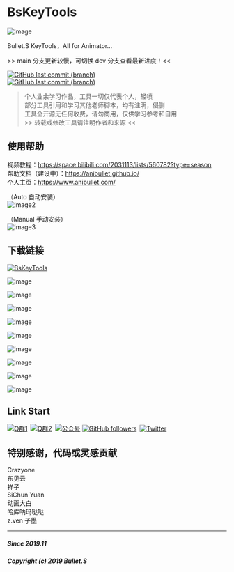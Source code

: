 # BsKeyTools
![image](https://raw.githubusercontent.com/AniBullet/BsKeyTools/main/BsKeyToolsPrev.gif)  

Bullet.S KeyTools，All for Animator...  

\>> main 分支更新较慢，可切换 dev 分支查看最新进度！<<  

[![GitHub last commit (branch)](https://img.shields.io/github/last-commit/AniBullet/BsKeyTools/dev?style=flat&logo=github&label=dev-last-commit)](https://github.com/AniBullet/BsKeyTools/tree/dev)  
[![GitHub last commit (branch)](https://img.shields.io/github/last-commit/AniBullet/BsKeyTools/main?style=flat&logo=github&label=main-last-commit)](https://github.com/AniBullet/BsKeyTools/tree/main)  

> 个人业余学习作品，工具一切仅代表个人，轻喷  
部分工具引用和学习其他老师脚本，均有注明，侵删  
工具全开源无任何收费，请勿商用，仅供学习参考和自用  
\>> 转载或修改工具请注明作者和来源 <<

## 使用帮助
视频教程：https://space.bilibili.com/2031113/lists/560782?type=season  
帮助文档（建设中）：https://anibullet.github.io/  
个人主页：https://www.anibullet.com/

（Auto 自动安装）  
![image2](https://raw.githubusercontent.com/AniBullet/BsKeyTools/main/SetupPrev.gif)  

（Manual 手动安装）  
![image3](https://raw.githubusercontent.com/AniBullet/BsKeyTools/main/PreviewRes/10.png)

## 下载链接
[![BsKeyTools](https://img.shields.io/badge/BsKeyTools-LatestReleases-success?style=flat-square&logo=github)](https://github.com/AniBullet/BsKeyTools/releases/latest)

![image](https://raw.githubusercontent.com/AniBullet/BsKeyTools/main/PreviewRes/01.png)  

![image](https://raw.githubusercontent.com/AniBullet/BsKeyTools/main/PreviewRes/02.png)  

![image](https://raw.githubusercontent.com/AniBullet/BsKeyTools/main/PreviewRes/03.png)  

![image](https://raw.githubusercontent.com/AniBullet/BsKeyTools/main/PreviewRes/04.png)  

![image](https://raw.githubusercontent.com/AniBullet/BsKeyTools/main/PreviewRes/05.png)  

![image](https://raw.githubusercontent.com/AniBullet/BsKeyTools/main/PreviewRes/06.png)  

![image](https://raw.githubusercontent.com/AniBullet/BsKeyTools/main/PreviewRes/07.png)  

![image](https://raw.githubusercontent.com/AniBullet/BsKeyTools/main/PreviewRes/08.png)  

![image](https://raw.githubusercontent.com/AniBullet/BsKeyTools/main/PreviewRes/09.png)  

## Link Start
[![Q群1](https://img.shields.io/badge/交流吹水群1-993590655-blue?style=flat-square&logo=Tencent-QQ)](https://jq.qq.com/?_wv=1027&k=hmeHhTwu)&ensp;[![Q群2](https://img.shields.io/badge/交流吹水群2-907481113-blue?style=flat-square&logo=Tencent-QQ)](https://qm.qq.com/q/FZ2gBKJeYE)&ensp;[![公众号](https://img.shields.io/badge/微信公众号-@aniBullet-success?style=flat-square&logo=wechat)](https://www.anibullet.com/about/)
[![GitHub followers](https://img.shields.io/github/followers/AniBullet?label=%E5%85%B3%E6%B3%A8&style=social)](https://github.com/AniBullet)&ensp;[![Twitter](https://img.shields.io/twitter/follow/aniBulletCom?label=BulletS&style=social)](https://twitter.com/aniBulletCom)

## 特别感谢，代码或灵感贡献
Crazyone  
东见云  
祥子  
SiChun Yuan  
动画大白  
哈库呐玛哒哒  
z.ven 子墨  

---
##### Since 2019.11
##### Copyright (c) 2019 Bullet.S
